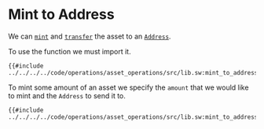 # Mint to Address

We can [`mint`](mint.md) and [`transfer`](../transfer/index.md) the asset to an [`Address`](../../namespace/address.md).

To use the function we must import it.

```sway
{{#include ../../../../code/operations/asset_operations/src/lib.sw:mint_to_address_import}}
```

To mint some amount of an asset we specify the `amount` that we would like to mint and the `Address` to send it to.

```sway
{{#include ../../../../code/operations/asset_operations/src/lib.sw:mint_to_address}}
```
